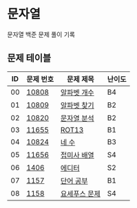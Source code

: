 # 문자열 <String>
문자열 백준 문제 풀이 기록
## 문제 테이블
| ID | 문제 번호                                          | 문제 제목                                                                                    | 난이도 |
|----|------------------------------------------------|------------------------------------------------------------------------------------------|-----|
| 00 | [10808](https://www.acmicpc.net/problem/10808) | [알파벳 개수](https://github.com/MillPRE/Baekjoon-Algorithm/blob/master/string/10808/main.py) | B4  |
| 01 | [10809](https://www.acmicpc.net/problem/10809) | [알파벳 찾기](https://github.com/MillPRE/Baekjoon-Algorithm/blob/master/string/10809/main.py) | B2  |
| 02 | [10820](https://www.acmicpc.net/problem/10820) | [문자열 분석](https://github.com/MillPRE/Baekjoon-Algorithm/blob/master/string/10820/main.py) | B2  |
| 03 | [11655](https://www.acmicpc.net/problem/11655) | [ROT13](https://github.com/MillPRE/Baekjoon-Algorithm/blob/master/string/11655/main.py)  | B1  |
| 04 | [10824](https://www.acmicpc.net/problem/10824) | [네 수](https://github.com/MillPRE/Baekjoon-Algorithm/blob/master/string/10824/main.py)    | B3  |
| 05 | [11656](https://www.acmicpc.net/problem/11656) | [접미사 배열](https://github.com/MillPRE/Baekjoon-Algorithm/blob/master/string/11656/main.py) | S4  |
| 06 | [1406](https://www.acmicpc.net/problem/1406)   | [에디터](https://github.com/MillPRE/Baekjoon-Algorithm/blob/master/string/1406/main.py)     | S2  |
| 07 | [1157](https://www.acmicpc.net/problem/1157)   | [단어 공부](https://github.com/MillPRE/Baekjoon-Algorithm/blob/master/string/1157/main.py)   | B1  |
| 08 | [1158](https://www.acmicpc.net/problem/1158)   | [요세푸스 문제](https://github.com/MillPRE/Baekjoon-Algorithm/blob/master/string/1158/main.py) | S4  |


